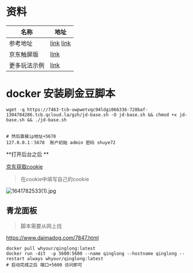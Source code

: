 # 资料

| 名称         | 地址                                                         |
| ------------ | ------------------------------------------------------------ |
| 参考地址     | [link](https://www.1024sky.cn/blog/article/54554) [link](https://gitee.com/li_sj/jd-base?_from=gitee_search) |
| 京东触屏版   | [link](https://home.m.jd.com/myJd/newhome.action?sceneval=2&ufc=&) |
| 更多玩法示例 | [link](https://gitee.com/sitoi/dailycheckin?ivk_sa=1024320u#%E8%AF%A6%E7%BB%86%E6%96%87%E6%A1%A3) |

# docker 安装刷金豆脚本

```shell
wget -q https://7463-tcb-uwpwetvqc94ldgi066336-728baf-1304784286.tcb.qcloud.la/gzh/jd-base.sh -O jd-base.sh && chmod +x jd-base.sh && ./jd-base.sh


# 然后直接ip地址+5678
127.0.0.1：5678  账户初始 admin 密码 shuye72
```

**打开后台之后 **

[京东获取cookie](https://blog.csdn.net/onewlife/article/details/120294492)

> 在cookie中填写自己的cookie

![1641782533(1).jpg](https://s2.loli.net/2022/01/10/4IzuvCnGd9klVT3.png)

## 青龙面板

> 脚本需要从网上找

https://www.daimadog.com/7847.html

```shell
docker pull whyour/qinglong:latest
docker run -dit  -p 5600:5600 --name qinglong --hostname qinglong --restart always whyour/qinglong:latest
# 启动完成之后 端口+5600 访问即可
```

